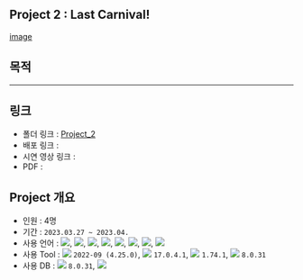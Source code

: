 ## Project 2 : Last Carnival!
[image](https://user-images.githubusercontent.com/120995555/230264797-1d51da65-b697-4a9a-a95a-6e3d594e6189.png)

## 목적

***

## 링크
- 폴더 링크 : [Project_2](https://github.com/Depra3/Human_Project2)
- 배포 링크 : 
- 시연 영상 링크 : 
- PDF : 

## Project 개요
- 인원 : 4명
- 기간 : `2023.03.27 ~ 2023.04.`
- 사용 언어 : <img src="https://img.shields.io/badge/Java-007396?style=for-the-badge&logo=Java&logoColor=white">, <img src="https://img.shields.io/badge/Spring-6DB33F?style=for-the-badge&logo=Spring&logoColor=white">, <img src="https://img.shields.io/badge/SQL-F80000?style=for-the-badge&logo=SQL&logoColor=white">, <img src="https://img.shields.io/badge/javascript-F7DF1E?style=for-the-badge&logo=javascript&logoColor=black">, <img src="https://img.shields.io/badge/jquery-0769AD?style=for-the-badge&logo=jquery&logoColor=white">, <img src="https://img.shields.io/badge/html-E34F26?style=for-the-badge&logo=html5&logoColor=white">, <img src="https://img.shields.io/badge/css-1572B6?style=for-the-badge&logo=css3&logoColor=white">, <img src="https://img.shields.io/badge/bootstrap-7952B3?style=for-the-badge&logo=bootstrap&logoColor=white">
- 사용 Tool : <img src="https://img.shields.io/badge/eclipseide-2C2255?style=flat&logo=eclipseide&logoColor=white"/> `2022-09 (4.25.0)`, <img src="https://img.shields.io/badge/openjdk-FFFFFF?style=flat&logo=openjdk&logoColor=white"/> `17.0.4.1`, <img src="https://img.shields.io/badge/visualstudiocode-007ACC?style=flat&logo=visualstudiocode&logoColor=white"/> `1.74.1`, <img src="https://img.shields.io/badge/mysql-4479A1?style=flat&logo=mysql&logoColor=white"/> `8.0.31`
- 사용 DB : <img src="https://img.shields.io/badge/mysql-4479A1?style=flat&logo=mysql&logoColor=white"/> `8.0.31`, <img src="https://img.shields.io/badge/mongodb-4479A1?style=flat&logo=mongodb&logoColor=white"/>
